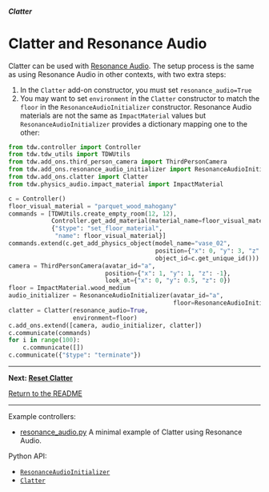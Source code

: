 ##### Clatter

# Clatter and Resonance Audio

Clatter can be used with [Resonance Audio](../audio/resonance_audio.md). The setup process is the same as using Resonance Audio in other contexts, with two extra steps:

1. In the `Clatter` add-on constructor, you must set `resonance_audio=True`
2. You may want to set `environment` in the `Clatter` constructor to match the `floor` in the `ResonanceAudioInitializer` constructor. Resonance Audio materials are not the same as `ImpactMaterial` values but `ResonanceAudioInitializer` provides a dictionary mapping one to the other:

```python
from tdw.controller import Controller
from tdw.tdw_utils import TDWUtils
from tdw.add_ons.third_person_camera import ThirdPersonCamera
from tdw.add_ons.resonance_audio_initializer import ResonanceAudioInitializer
from tdw.add_ons.clatter import Clatter
from tdw.physics_audio.impact_material import ImpactMaterial

c = Controller()
floor_visual_material = "parquet_wood_mahogany"
commands = [TDWUtils.create_empty_room(12, 12),
            Controller.get_add_material(material_name=floor_visual_material),
            {"$type": "set_floor_material",
             "name": floor_visual_material}]
commands.extend(c.get_add_physics_object(model_name="vase_02",
                                         position={"x": 0, "y": 3, "z": 0},
                                         object_id=c.get_unique_id()))
camera = ThirdPersonCamera(avatar_id="a",
                           position={"x": 1, "y": 1, "z": -1},
                           look_at={"x": 0, "y": 0.5, "z": 0})
floor = ImpactMaterial.wood_medium
audio_initializer = ResonanceAudioInitializer(avatar_id="a",
                                              floor=ResonanceAudioInitializer.RESONANCE_AUDIO_MATERIALS[floor])
clatter = Clatter(resonance_audio=True,
                  environment=floor)
c.add_ons.extend([camera, audio_initializer, clatter])
c.communicate(commands)
for i in range(100):
    c.communicate([])
c.communicate({"$type": "terminate"})
```

***

**Next: [Reset Clatter](reset.md)**

[Return to the README](../../../README.md)

***

Example controllers:

- [resonance_audio.py](https://github.com/threedworld-mit/tdw/blob/master/Python/example_controllers/clatter/resonance_audio.py) A minimal example of Clatter using Resonance Audio.

Python API:

- [`ResonanceAudioInitializer`](../../python/add_ons/resonance_audio_initializer.md)
- [`Clatter`](../../python/add_ons/clatter.md)

